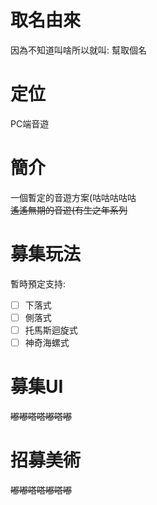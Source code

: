# 取名由來
因為不知道叫啥所以就叫: 幫取個名
# 定位
PC端音遊
# 簡介
一個暫定的音遊方案(咕咕咕咕咕  
~~遙遙無期的音遊(有生之年系列~~  
# 募集玩法
暫時預定支持:  
- [ ] 下落式  
- [ ] 側落式
- [ ] 托馬斯迴旋式  
- [ ] 神奇海螺式  
# 募集UI
~~嘟嘟嗒嗒嘟嗒嘟~~
# 招募美術
~~嘟嘟嗒嗒嘟嗒嘟~~

